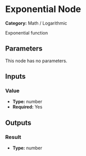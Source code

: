 
# Exponential Node

**Category:** Math / Logarithmic

Exponential function

## Parameters

This node has no parameters.

## Inputs


### Value
- **Type:** number
- **Required:** Yes



## Outputs


### Result
- **Type:** number




